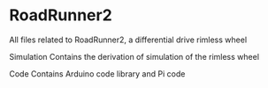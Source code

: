 # RoadRunner2
All files related to RoadRunner2, a differential drive rimless wheel

Simulation
  Contains the derivation of simulation of the rimless wheel
    
Code
  Contains Arduino code library and Pi code 

